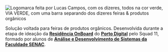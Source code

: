 ![Logomarca feita por Lucas Campos, com os dizeres, todos na cor verde, VIA VERDE, com uma barra separando dos dizeres feiras & produtos orgânicos]([https://s3.us-west-2.amazonaws.com/secure.notion-static.com/a6bc9bad-037c-44f1-9f8c-84a54db58c56/Untitled.png?X-Amz-Algorithm=AWS4-HMAC-SHA256&X-Amz-Content-Sha256=UNSIGNED-PAYLOAD&X-Amz-Credential=AKIAT73L2G45EIPT3X45%2F20220625%2Fus-west-2%2Fs3%2Faws4_request&X-Amz-Date=20220625T000153Z&X-Amz-Expires=86400&X-Amz-Signature=f00db671a1926ffb0ccbda333da74879eb5656f5dcdcb547c264c53d252d1c30&X-Amz-SignedHeaders=host&response-content-disposition=filename%20%3D%22Untitled.png%22&x-id=GetObject](https://s3.us-west-2.amazonaws.com/secure.notion-static.com/a6bc9bad-037c-44f1-9f8c-84a54db58c56/Untitled.png?X-Amz-Algorithm=AWS4-HMAC-SHA256&X-Amz-Content-Sha256=UNSIGNED-PAYLOAD&X-Amz-Credential=AKIAT73L2G45EIPT3X45%2F20220628%2Fus-west-2%2Fs3%2Faws4_request&X-Amz-Date=20220628T122405Z&X-Amz-Expires=86400&X-Amz-Signature=6ce920d8bfc985b3b9639e8024b4ed6eb29e5a5223b799f88020848739b492b6&X-Amz-SignedHeaders=host&response-content-disposition=filename%20%3D%22Untitled.png%22&x-id=GetObject))

Solução voltada para feiras de produtos orgânicos.
Desenvolvida durante a etapa de ideação da [**Residência OnBoard**](https://www.portodigital.org/capital-humano/formacao/residencia) do [**Porto Digital**](https://www.portodigital.org/home) pelo Squad 11, formado por alunos de [**Análise e Desenvolvimento de Sistemas da Faculdade SENAC**](https://faculdadesenacpe.edu.br/graduacao/analise-e-desenvolvimento-de-sistemas/).
